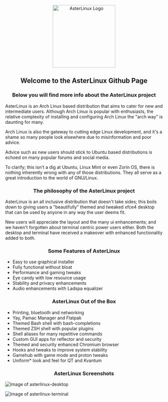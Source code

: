 <p align="center">
  <img width="200" src="https://asterlinuxdev.github.io/images/asterlinux-logo.svg" alt="AsterLinux Logo">
</p>
<h2 style="text-align: center;">Welcome to the AsterLinux Github Page</h2>

<h3 style="text-align: center;">Below you will find more info about the AsterLinux project</h3>

AsterLinux is an Arch Linux based distribution that aims to cater for new and intermediate users. Although Arch Linux is popular with enthusiasts, the relative complexity of installing and configuring Arch Linux the "arch way" is daunting for many.

Arch Linux is also the gateway to cutting edge Linux development, and it's a shame so many people look elsewhere due to misinformation and poor advice.

Advice such as new users should stick to Ubuntu based distributions is echoed on many popular forums and social media.

To clarify; this isn't a dig at Ubuntu, Linux Mint or even Zorin OS, there is nothing inherently wrong with any of those distributions. They all serve as a great introduction to the world of GNU/Linux.

<h3 style="text-align: center;">The philosophy of the AsterLinux project</h3>

AsterLinux is an all inclusive distribution that doesn't take sides; this boils down to giving users a "beautifully" themed and tweaked xfce4 desktop that can be used by anyone in any way the user deems fit.

New users will appreciate the layout and the many ui enhancements; and we haven't forgotten about terminal centric power users either. Both the desktop and terminal have received a makeover with enhanced functionality added to both.

<h3 style="text-align: center;">Some Features of AsterLinux</h3>

- Easy to use graphical installer
- Fully functional without bloat
- Performance and gaming tweaks
- Eye candy with low resource usage
- Stability and privacy enhancements
- Audio enhancements with Ladspa equalizer

<h3 style="text-align: center;">AsterLinux Out of the Box</h3>

- Printing, bluetooth and networking
- Yay, Pamac Manager and Flatpak
- Themed Bash shell with bash-completions
- Themed ZSH shell with popular plugins
- Shell aliases for many repetitive commands
- Custom GUI apps for reflector and security
- Themed and security enhanced Chromium browser
- Hooks and tweaks to improve system stability
- Gamehub with game mode and proton tweaks
- Uniform* look and feel for QT and Kvantum

<h3 style="text-align: center;">AsterLinux Screenshots</h3>

![Image of asterlinux-desktop](https://asterlinuxdev.github.io/images/asterlinux-desktop.png)

![Image of asterlinux-terminal](https://asterlinuxdev.github.io/images/asterlinux-terminal.png)
